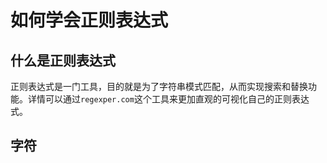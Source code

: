 # 如何学会正则表达式

## 什么是正则表达式

正则表达式是一门工具，目的就是为了字符串模式匹配，从而实现搜索和替换功能。详情可以通过`regexper.com`这个工具来更加直观的可视化自己的正则表达式。

## 字符